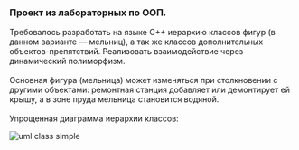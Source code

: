 <h3>Проект из лабораторных по ООП.</h3>
Требовалось разработать на языке С++ иерархию классов фигур (в данном варианте — мельниц), а так же классов дополнительных объектов-препятствий. Реализовать взаимодействие через динамический полиморфизм.
<br><br>Основная фигура (мельница) может изменяться при столкновении с другими объектами: ремонтная станция добавляет или демонтирует ей крышу, а в зоне пруда мельница становится водяной.
<br><br>Упрощенная диаграмма иерархии классов:

![uml class simple](https://user-images.githubusercontent.com/96055384/180402849-7cecae76-3e04-42bc-908e-c3b3751186d2.png)
